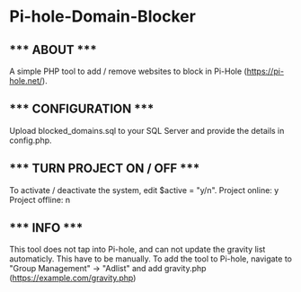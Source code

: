 # Pi-hole-Domain-Blocker

## *** ABOUT ***
A simple PHP tool to add / remove websites to block in Pi-Hole (https://pi-hole.net/).

## *** CONFIGURATION ***
Upload blocked_domains.sql to your SQL Server and provide the details in config.php.

## *** TURN PROJECT ON / OFF ***
To activate / deactivate the system, edit $active = "y/n".
Project online: y
Project offline: n

## *** INFO ***
This tool does not tap into Pi-hole, and can not update the gravity list automaticly. This have to be manually.
To add the tool to Pi-hole, navigate to "Group Management" -> "Adlist" and add gravity.php (https://example.com/gravity.php)
